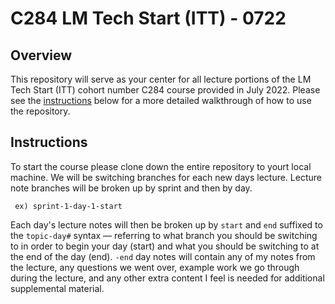 # C284 LM Tech Start (ITT) - 0722

## Overview

This repository will serve as your center for all lecture portions of the LM Tech Start (ITT) cohort number C284 course provided in July 2022. Please see the [instructions](#instructions) below for a more detailed walkthrough of how to use the repository.

## Instructions

To start the course please clone down the entire repository to yourt local machine. We will be switching branches for each new days lecture. Lecture note branches will be broken up by sprint and then by day.

     ex) sprint-1-day-1-start

Each day's lecture notes will then be broken up by ```start``` and ```end``` suffixed to the ```topic-day#``` syntax — referring to what branch you should be switching to in order to begin your day (start) and what you should be switching to at the end of the day (end). ```-end``` day notes will contain any of my notes from the lecture, any questions we went over, example work we go through during the lecture, and any other extra content I feel is needed for additional supplemental material.

